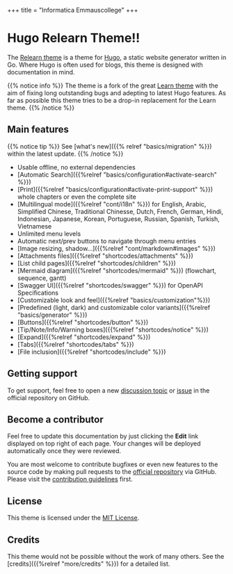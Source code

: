 +++
title = "Informatica Emmauscollege"
+++

# Hugo Relearn Theme!!

The [Relearn theme](http://github.com/McShelby/hugo-theme-relearn) is a theme for [Hugo](https://gohugo.io/), a static website generator written in Go. Where Hugo is often used for blogs, this theme is designed with documentation in mind.

{{% notice info %}}
The theme is a fork of the great [Learn theme](https://github.com/matcornic/hugo-theme-learn) with the aim of fixing long outstanding bugs and adepting to latest Hugo features. As far as possible this theme tries to be a drop-in replacement for the Learn theme.
{{% /notice %}}

## Main features

{{% notice tip %}}
See [what's new]({{% relref "basics/migration" %}}) within the latest update.
{{% /notice %}}

* Usable offline, no external dependencies
* [Automatic Search]({{%relref "basics/configuration#activate-search" %}})
* [Print]({{%relref "basics/configuration#activate-print-support" %}}) whole chapters or even the complete site
* [Multilingual mode]({{%relref "cont/i18n" %}}) for English, Arabic, Simplified Chinese, Traditional Chinesse, Dutch, French, German, Hindi, Indonesian, Japanese, Korean, Portuguese, Russian, Spanish, Turkish, Vietnamese
* Unlimited menu levels
* Automatic next/prev buttons to navigate through menu entries
* [Image resizing, shadow...]({{%relref "cont/markdown#images" %}})
* [Attachments files]({{%relref "shortcodes/attachments" %}})
* [List child pages]({{%relref "shortcodes/children" %}})
* [Mermaid diagram]({{%relref "shortcodes/mermaid" %}}) (flowchart, sequence, gantt)
* [Swagger UI]({{%relref "shortcodes/swagger" %}}) for OpenAPI Specifications
* [Customizable look and feel]({{%relref "basics/customization"%}})
* [Predefined (light, dark) and customizable color variants]({{%relref "basics/generator" %}})
* [Buttons]({{%relref "shortcodes/button" %}})
* [Tip/Note/Info/Warning boxes]({{%relref "shortcodes/notice" %}})
* [Expand]({{%relref "shortcodes/expand" %}})
* [Tabs]({{%relref "shortcodes/tabs" %}})
* [File inclusion]({{%relref "shortcodes/include" %}})

## Getting support

To get support, feel free to open a new [discussion topic](https://github.com/McShelby/hugo-theme-relearn/discussions) or [issue](https://github.com/McShelby/hugo-theme-relearn/issues) in the official repository on GitHub.

## Become a contributor

Feel free to update this documentation by just clicking the **Edit** link displayed on top right of each page. Your changes will be deployed automatically once they were reviewed.

You are most welcome to contribute bugfixes or even new features to the source code by making pull requests to the [official repository](https://github.com/McShelby/hugo-theme-relearn) via GitHub. Please visit the [contribution guidelines](https://github.com/McShelby/hugo-theme-relearn/blob/main/.github/contributing.md) first.

## License

This theme is licensed under the [MIT License](https://github.com/McShelby/hugo-theme-relearn/blob/main/LICENSE).

## Credits

This theme would not be possible without the work of many others. See the [credits]({{%relref "more/credits" %}}) for a detailed list.

